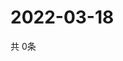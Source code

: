 # 2022-03-18
  共 0条

  <!-- BEGIN -->
  <!-- 最后更新时间Fri Mar 18 2022 08:07:30 GMT+0000 (Coordinated Universal Time) -->
  
  <!-- END -->
  
  